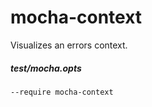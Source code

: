 # mocha-context
Visualizes an errors context.

##### test/mocha.opts

```
--require mocha-context
```
